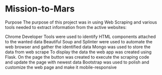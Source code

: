 # Mission-to-Mars



Purpose
The purpose of this project was in using Web Scraping and various tools needed to extract information from the active websites:

Chrome Developer Tools were used to identify HTML components attached to the wanted data
Beautiful Soup and Splinter were used to automate the web browser and gather the identified data
Mongo was used to store the data from web scrape
To display the data the web app was created using Flask. On the page the button was created to execute the scraping code and update the page with newest data
Bootstrap was used to polish and customize the web page and make it mobile-responsive
